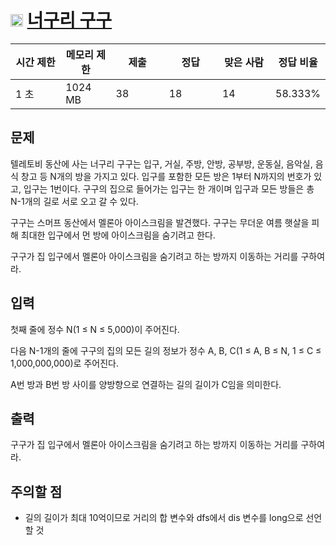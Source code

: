 # <img src="https://d2gd6pc034wcta.cloudfront.net/tier/9.svg" class="solvedac-tier" width = 20> [너구리 구구](https://www.acmicpc.net/problem/18126)

<table class="table" id="problem-info">
				<thead>
				<tr>
									<th style="width:16%;">시간 제한</th>
					<th style="width:16%;">메모리 제한</th>
					<th style="width:17%;">제출</th>
					<th style="width:17%;">정답</th>
					<th style="width:17%;">맞은 사람</th>
					<th style="width:17%;">정답 비율</th>
								</tr>
				</thead>
				<tbody>
				<tr>
				<td>1 초 </td>
				<td>1024 MB</td>
									<td>38</td>
					<td>18</td>
					<td>14</td>
					<td>58.333%</td>
								</tr>
				</tbody>
</table>

## 문제
텔레토비 동산에 사는 너구리 구구는 입구, 거실, 주방, 안방, 공부방, 운동실, 음악실, 음식 창고 등 N개의 방을 가지고 있다. 입구를 포함한 모든 방은 1부터 N까지의 번호가 있고, 입구는 1번이다.  구구의 집으로 들어가는 입구는 한 개이며 입구과 모든 방들은 총 N-1개의 길로 서로 오고 갈 수 있다.

구구는 스머프 동산에서 멜론아 아이스크림을 발견했다. 구구는 무더운 여름 햇살을 피해 최대한 입구에서 먼 방에 아이스크림을 숨기려고 한다.

구구가 집 입구에서 멜론아 아이스크림을 숨기려고 하는 방까지 이동하는 거리를 구하여라.

## 입력
첫째 줄에 정수 N(1 ≤ N ≤ 5,000)이 주어진다.

다음 N-1개의 줄에 구구의 집의 모든 길의 정보가 정수 A, B, C(1 ≤ A, B ≤ N, 1 ≤ C ≤ 1,000,000,000)로 주어진다.

A번 방과 B번 방 사이를 양방향으로 연결하는 길의 길이가 C임을 의미한다.

## 출력
구구가 집 입구에서 멜론아 아이스크림을 숨기려고 하는 방까지 이동하는 거리를 구하여라.

## 주의할 점
 - 길의 길이가 최대 10억이므로 거리의 합 변수와 dfs에서 dis 변수를 long으로 선언할 것
